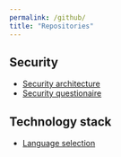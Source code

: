 ```yaml
---
permalink: /github/
title: "Repositories"
---
```


## Security
- [Security architecture](https://github.com/Pettersson-dev/Security-architecture)
- [Security questionaire](https://github.com/Pettersson-dev/Security-questionnaire)

## Technology stack
- [Language selection](https://github.com/Pettersson-dev/Language-selection)
